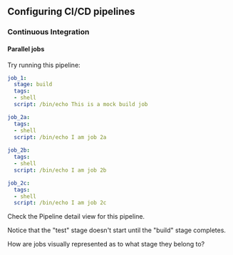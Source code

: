 ## Configuring CI/CD pipelines
### Continuous Integration
#### Parallel jobs

Try running this pipeline:

```yaml
job_1:
  stage: build
  tags:
  - shell
  script: /bin/echo This is a mock build job

job_2a:
  tags:
  - shell
  script: /bin/echo I am job 2a
  
job_2b:
  tags:
  - shell
  script: /bin/echo I am job 2b

job_2c:
  tags:
  - shell
  script: /bin/echo I am job 2c 
```

Check the Pipeline detail view for this pipeline.

Notice that the "test" stage doesn't start until the "build" stage completes.

How are jobs visually represented as to what stage they belong to?

